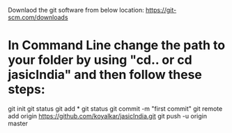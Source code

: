 Downlaod the git software from below location:
https://git-scm.com/downloads

# In Command Line change the path to your folder by using "cd.. or cd jasicIndia" and then follow these steps:

git init
git status
git add *
git status
git commit -m "first commit"
git remote add origin https://github.com/koyalkar/jasicIndia.git
git push -u origin master